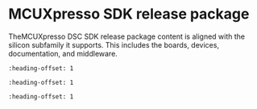 # MCUXpresso SDK release package

TheMCUXpresso DSC SDK release package content is aligned with the silicon subfamily it supports. This includes the boards, devices, documentation, and middleware.


```{include} ../topics/device_support.md
:heading-offset: 1
```

```{include} ../topics/board_support.md
:heading-offset: 1
```

```{include} ../topics/middleware.md
:heading-offset: 1
```

